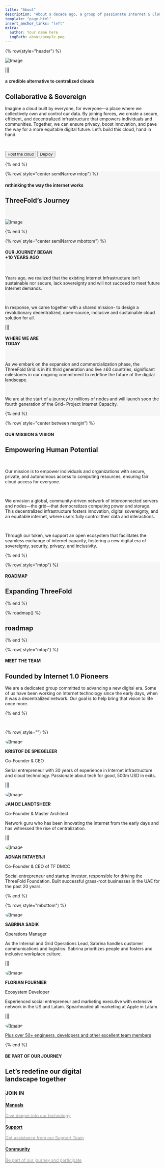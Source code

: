 ```yaml
---
title: "About"
description: "About a decade ago, a group of passionate Internet & Cloud veterans came together to build a system." # quotation marks to allow colons where used
template: "page.html"
insert_anchor_links: "left"
extra:
  author: Your name here
  imgPath: about/people.png
---
```


<!-- section 1 (header) -->

<div class="container mx-auto">

{% row(style="header") %}

![Image](about_hero.png#mx-auto)

|||

#### <span class="green_text uppercase">a credible alternative to centralized clouds</span>

## **Collaborative & Sovereign**

Imagine a cloud built by everyone, for everyone—a place where we collectively own and control our data. By joining forces, we create a secure, efficient, and decentralized infrastructure that empowers individuals and communities. Together, we can ensure privacy, boost innovation, and pave the way for a more equitable digital future. Let’s build this cloud, hand in hand.

<br>

<button class="blue_b">[Host the cloud](/host)</button>
<button class="green">[Deploy](/deploy)</button>

{% end %}

</div>




<!-- section 2 our Story  -->

<div style="background-color:#F6F6F6">

<div class="container mx-auto">

{% row( style="center semiNarrow mtop") %}

#### <span class="green_text uppercase">rethinking the way the internet works </span>

## **ThreeFold’s Journey**

<br>

![Image](about_journey.png#mx-auto)

{% end %}

{% row( style="center semiNarrow mbottom") %}

#### OUR JOURNEY BEGAN<br><span class="green_text uppercase">+10 YEARS AGO</span>

<br>

Years ago, we realized that the existing Internet Infrastructure isn’t sustainable nor secure, lack sovereignty and will not succeed to meet future Internet demands.

<br>

In response, we came together with a shared mission- to design a revolutionary decentralized, open-source, inclusive and sustainable cloud solution for all. 

|||


#### WHERE WE ARE<br><span class="blue uppercase">TODAY</span>

<br>

As we embark on the expansion and commercialization phase, the ThreeFold Grid is in it’s third generation and live ±60 countries, significant milestones in our ongoing commitment to redefine the future of the digital landscape.

<br>

We are at the start of a journey to millions of nodes and will launch soon the fourth generation of the Grid- Project Internet Capacity.


{% end %}

</div>
</div>




<!-- section 3  -->

<div class="container mx-auto">

{% row( style="center between margin") %}

#### <span class="green_text uppercase">OUR MISSION & VISION</span>

## **Empowering <span class="blue"> Human Potential</span>**

<br>

Our mission is to empower individuals and organizations with secure, private, and autonomous access to computing resources, ensuring fair cloud access for everyone.

<br>

We envision a global, community-driven network of interconnected servers and nodes—the grid—that democratizes computing power and storage. This decentralized infrastructure fosters innovation, digital sovereignty, and an equitable internet, where users fully control their data and interactions. 

<br>

Through our token, we support an open ecosystem that facilitates the seamless exchange of internet capacity, fostering a new digital era of sovereignty, security, privacy, and inclusivity.

{% end %}

</div>





<!-- section 5  -->
<div style="background-color:#F6F6F6">

<div class="container mx-auto">

{% row( style="mtop") %}

#### <span class="blue uppercase">ROADMAP</span>

## **Expanding ThreeFold**

{% end %}

{% roadmap() %}

## **roadmap**

{% end %}

</div>
</div>





<!-- section 6  -->
<div class="container mx-auto">

{% row( style="mtop") %}



#### <span class="blue uppercase">MEET THE TEAM</span>

## **Founded by <span class="green_text">Internet 1.0 Pioneers</span>**

We are a dedicated group committed to advancing a new digital era. Some of us have been working on Internet technology since the early days, when it was a decentralized network. Our goal is to help bring that vision to life once more.

{% end %}

<br>

{% row( style="") %}

<div class="person flex md:flex-row flex-col items-start">

<div class="">

![Image](kristof_de_spiegeleer.jpeg#mx-auto)
</div>
<div class="mx-3">

**KRISTOF DE SPIEGELEER** <br>

<p class="blue text-base font-semibold">Co-Founder & CEO</p>

<p class="text-base leading-tight">Serial entrepreneur with 30 years of experience in Internet infrastructure and cloud technology. Passionate about tech for good, 500m USD in exits.</p>

</div>
</div>

|||

<div class="person flex md:flex-row flex-col items-start">

<div class="">

![Image](jan_de_landtsheer.jpeg#mx-auto)
</div>
<div class="mx-3">

**JAN DE LANDTSHEER** <br>

<p class="blue text-base font-semibold">Co-Founder & Master Architect</p>

<p class="text-base leading-tight">Network guru who has been innovating the internet from the early days and has witnessed the rise of centralization. </p>

</div>
</div>

|||

<div class="person flex md:flex-row flex-col items-start">

<div class="">

![Image](adnan_fatayerji.jpg#mx-auto)
</div>
<div class="mx-3">

**ADNAN FATAYERJI** <br>

<p class="blue text-base font-semibold">Co-Founder & CEO of TF DMCC</p>

<p class="text-base leading-tight">Social entrepreneur and startup investor, responsible for driving the ThreeFold Foundation. Built successful grass-root businesses in the UAE for the past 20 years.</p>

</div>
</div>

{% end %}

{% row( style="mbottom") %}

<div class="person flex md:flex-row flex-col items-start">

<div class="">

![Image](sabrina_sadik.jpg#mx-auto)
</div>
<div class="mx-3">

**SABRINA SADIK** <br>

<p class="blue text-base font-semibold">Operations Manager</p>

<p class="text-base leading-tight">As the Internal and Grid Operations Lead, Sabrina handles customer communications and logistics. Sabrina prioritizes people and fosters and inclusive workplace culture.</p>

</div>
</div>

|||

<div class="person flex md:flex-row flex-col items-start">

<div class="">

![Image](florian_fournier.jpeg#mx-auto)
</div>
<div class="mx-3">

**FLORIAN FOURNIER** <br>

<p class="blue text-base font-semibold">Ecosystem Developer</p>

<p class="text-base leading-tight">Experienced social entrepreneur and marketing executive with extensive network in the US and Latam. Spearheaded all marketing at Apple in Latam.</p>

</div>
</div>

|||

<a href="/people">
<div class="person flex md:flex-row flex-col items-start">

<div class="">

![Image](plus2.png#mx-auto)
</div>
<div class="mx-3">

<p class="font-semibold">Plus over 50+ engineers, developers and other excellent team members</p>

</div>
</div>

</a>

{% end %}




<!-- section 7  -->
<div class="container mx-auto">

<div class="relative lg:p-4 p-1 flex flex-col sm:grid sm:grid-cols-2 sm:gap-10 xl:flex xl:flex-row lg:items-center lg:pt-24 pt-2">

<div class="flex-1 w-2/3 mb-6 md:mb-0 px-2 md:px-4 m-2 lg:m-0">


#### <span class="green_text uppercase">BE PART OF OUR JOURNEY</span>

## **Let’s redefine our digital <br>landscape <span class="blue"> together</span>**

</div>

<div class="w-1/3 mb-6 md:mb-0 px-2 md:px-12 m-2 lg:m-0 road_border">
  <h3 class="mt-0 font-semibold">JOIN IN</h3>
  <div class="my-4">
    <a href="https://manual.grid.tf" target="_blank">
     <h4 class="green_text font-normal my-0">Manuals</h4>
     <p class="white-gray font-normal">Dive deeper into our technology</p>
    </a>
  </div>
  <div class="my-4">
    <a href="https://threefoldfaq.crisp.help/en/" target="_blank">
     <h4 class="green_text font-normal my-0">Support</h4>
     <p class="white-gray font-normal">Get assistance from our Support Team</p>
    </a>
  </div>
  <div class="my-4">
    <a href="/community" target="_blank">
     <h4 class="green_text font-normal my-0">Community</h4>
     <p class="white-gray font-normal">Be part of our journey and participate</p>
    </a>
  </div>
     
</div>

</div>

</div>




<style>

.rounded_img img {
  border-radius: 8px;
}

.person img{
  border-radius: 100%;
  max-width:100px;
  
}

.myscale{
  transition: transform .5s; 
}

.myscale:hover{
  transform: scale(1.2); 
  background-color: whitesmoke;
}

 .road_border{
    
      border-left: 1px solid rgb(156, 156, 156);

    }

  .white-gray{
  
  color: #9f9f9f;
}

  </style>